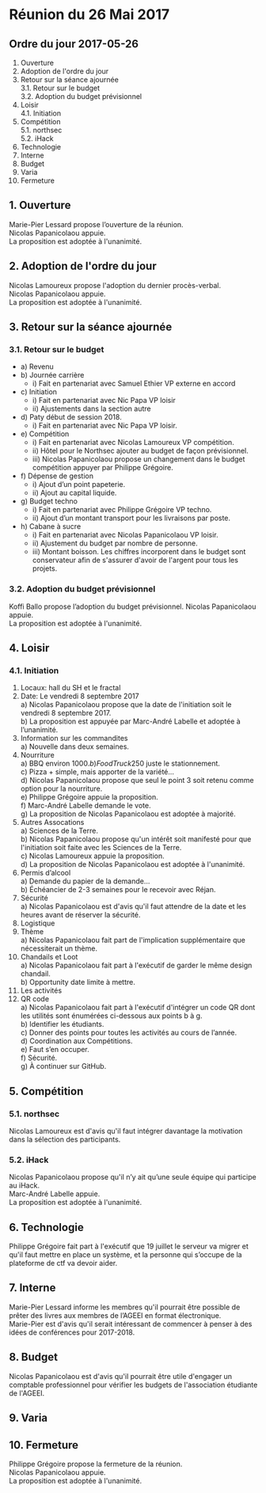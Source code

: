 # Réunion du 26 Mai 2017

## Ordre du jour 2017-05-26

1. Ouverture
2. Adoption de l'ordre du jour
3. Retour sur la séance ajournée  
3.1. Retour sur le budget  
3.2. Adoption du budget prévisionnel
4. Loisir  
4.1. Initiation
5. Compétition  
5.1. northsec  
5.2. iHack
6. Technologie
7. Interne
8. Budget
9. Varia
10. Fermeture


## 1. Ouverture

Marie-Pier Lessard propose l’ouverture de la réunion.  
Nicolas Papanicolaou appuie.  
La proposition est adoptée à l'unanimité.

## 2. Adoption de l'ordre du jour

Nicolas Lamoureux propose l'adoption du dernier procès-verbal.  
Nicolas Papanicolaou appuie.  
La proposition est adoptée à l'unanimité.

## 3. Retour sur la séance ajournée

### 3.1. Retour sur le budget

* a) Revenu
* b) Journée carrière
	* i) Fait en partenariat avec Samuel Ethier VP externe en accord
* c) Initiation  
	* i) Fait en partenariat avec Nic Papa VP loisir
	* ii) Ajustements dans la section autre
* d) Paty début de session 2018.
	* i) Fait en partenariat avec Nic Papa VP loisir.
* e) Compétition
	* i) Fait en partenariat avec Nicolas Lamoureux VP compétition.
	* ii) Hôtel pour le Northsec ajouter au budget de façon prévisionnel.
	* iii) Nicolas Papanicolaou propose un changement dans le budget compétition appuyer par Philippe Grégoire.
* f) Dépense de gestion
	* i) Ajout d’un point papeterie.
	* ii) Ajout au capital liquide.  
* g) Budget techno
	* i) Fait en partenariat avec Philippe Grégoire VP techno.
	* ii) Ajout d’un montant transport pour les livraisons par poste.
* h) Cabane à sucre
	* i) Fait en partenariat avec Nicolas Papanicolaou VP loisir.
	* ii) Ajustement du budget par nombre de personne. 	
	* iii) Montant boisson.
Les chiffres incorporent dans le budget sont conservateur afin de s'assurer d'avoir de l'argent pour tous les projets.

### 3.2. Adoption du budget prévisionnel
Koffi Ballo propose l’adoption du budget prévisionnel.
Nicolas Papanicolaou appuie.  
La proposition est adoptée à l'unanimité.  

## 4. Loisir
### 4.1. Initiation
1) Locaux: hall du SH et le fractal  
2) Date: Le vendredi 8 septembre 2017  
	a) Nicolas Papanicolaou propose que la date de l'initiation soit le vendredi 8 septembre 2017.  
	b) La proposition est appuyée par Marc-André Labelle et adoptée à l’unanimité.  
3) Information sur les commandites  
	a) Nouvelle dans deux semaines.  
4) Nourriture  
	a) BBQ environ 1000$.  
	b) Food Truck 250$ juste le stationnement.  
	c) Pizza + simple, mais apporter de la variété…  
	d) Nicolas Papanicolaou propose que seul le point 3 soit retenu comme option pour la nourriture.  
	e) Philippe Grégoire appuie la proposition.  
	f) Marc-André Labelle demande le vote.  
	g) La proposition de Nicolas Papanicolaou est adoptée à majorité.  
5) Autres Assocations  
	a) Sciences de la Terre.  
	b) Nicolas Papanicolaou propose qu'un intérêt soit manifesté pour que l'initiation soit faite avec les Sciences de la Terre.  
	c) Nicolas Lamoureux appuie la proposition.  
	d) La proposition de Nicolas Papanicolaou est adoptée à l'unanimité.  
6) Permis d’alcool  
	a) Demande du papier de la demande…  
	b) Échéancier de 2-3 semaines pour le recevoir avec Réjan.  
7) Sécurité  
	a) Nicolas Papanicolaou est d'avis qu'il faut attendre de la date et les heures avant de réserver la sécurité.  
8) Logistique  
9) Thème  
	a) Nicolas Papanicolaou fait part de l'implication supplémentaire que nécessiterait un thème.  
10) Chandails et Loot  
	a) Nicolas Papanicolaou fait part à l'exécutif de garder le même design chandail.  
	b) Opportunity date limite à mettre.  
11) Les activités  
12) QR code  
	a) Nicolas Papanicolaou fait part à l'exécutif d'intégrer un code QR dont les utilités sont énumérées ci-dessous aux points b à g.  
	b) Identifier les étudiants.  
	c) Donner des points pour toutes les activités au cours de l’année.   
	d) Coordination aux Compétitions.  
	e) Faut s’en occuper.  
	f) Sécurité.  
	g) À continuer sur GitHub.  



## 5. Compétition
### 5.1. northsec

Nicolas Lamoureux est d'avis qu'il faut intégrer davantage la motivation dans la sélection des participants.


### 5.2. iHack

Nicolas Papanicolaou propose qu'il n’y ait qu’une seule équipe qui participe au iHack.  
Marc-André Labelle appuie.  
La proposition est adoptée à l'unanimité.  

## 6. Technologie

Philippe Grégoire fait part à l'exécutif que 19 juillet le serveur va migrer et qu'il faut mettre en place un système, et la personne qui s’occupe de la plateforme de ctf va devoir aider.  

## 7. Interne

Marie-Pier Lessard informe les membres qu'il pourrait être possible de prêter des livres aux membres de l’AGEEI en format électronique.  
Marie-Pier est d'avis qu'il serait intéressant de commencer à penser à des idées de conférences pour 2017-2018.  

## 8. Budget


Nicolas Papanicolaou est d'avis qu'il pourrait être utile d'engager un comptable professionnel pour vérifier les budgets de l'association étudiante de l'AGEEI.  

## 9. Varia

## 10. Fermeture

Philippe Grégoire propose la fermeture de la réunion.  
Nicolas Papanicolaou appuie.  
La proposition est adoptée à l'unanimité.

